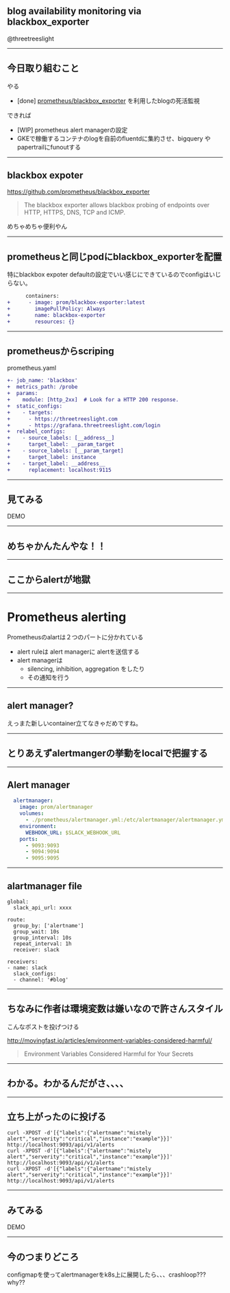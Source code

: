 ## blog availability monitoring via blackbox_exporter

@threetreeslight

---

## 今日取り組むこと

やる
- [done] [prometheus/blackbox_exporter](https://github.com/prometheus/blackbox_exporter) を利用したblogの死活監視

できれば
- [WIP] prometheus alert managerの設定
- GKEで稼働するコンテナのlogを自前のfluentdに集約させ、bigquery や papertrailにfunoutする

---

## blackbox expoter

https://github.com/prometheus/blackbox_exporter
> The blackbox exporter allows blackbox probing of endpoints over HTTP, HTTPS, DNS, TCP and ICMP.

めちゃめちゃ便利やん

---

## prometheusと同じpodにblackbox_exporterを配置

特にblackbox expoter defaultの設定でいい感じにできているのでconfigはいじらない。

```diff
      containers:
+      - image: prom/blackbox-exporter:latest
+        imagePullPolicy: Always
+        name: blackbox-exporter
+        resources: {}
```

---

## prometheusからscriping

prometheus.yaml

```diff
+- job_name: 'blackbox'
+  metrics_path: /probe
+  params:
+    module: [http_2xx]  # Look for a HTTP 200 response.
+  static_configs:
+    - targets:
+      - https://threetreeslight.com
+      - https://grafana.threetreeslight.com/login
+  relabel_configs:
+    - source_labels: [__address__]
+      target_label: __param_target
+    - source_labels: [__param_target]
+      target_label: instance
+    - target_label: __address__
+      replacement: localhost:9115
```

---

## 見てみる

DEMO

---

## めちゃかんたんやな！！

---

## ここからalertが地獄

---

# Prometheus alerting

Prometheusのalartは２つのパートに分かれている

- alert ruleは alert managerに alertを送信する
- alert managerは
  - silencing, inhibition, aggregation をしたり
  - その通知を行う

---

## alert manager?

えっまた新しいcontainer立てなきゃだめですね。

---

## とりあえずalertmangerの挙動をlocalで把握する

---

## Alert manager

```yaml
  alertmanager:
    image: prom/alertmanager
    volumes:
      - ./prometheus/alertmanager.yml:/etc/alertmanager/alertmanager.yml
    environment:
      WEBHOOK_URL: $SLACK_WEBHOOK_URL
    ports:
      - 9093:9093
      - 9094:9094
      - 9095:9095
```

---

## alartmanager file

```
global:
  slack_api_url: xxxx

route:
  group_by: ['alertname']
  group_wait: 10s
  group_interval: 10s
  repeat_interval: 1h
  receiver: slack

receivers:
- name: slack
  slack_configs:
  - channel: '#blog'
```

---

## ちなみに作者は環境変数は嫌いなので許さんスタイル

こんなポストを投げつける

http://movingfast.io/articles/environment-variables-considered-harmful/
> Environment Variables Considered Harmful for Your Secrets

---

## わかる。わかるんだがさ、、、、

---

## 立ち上がったのに投げる

```
curl -XPOST -d'[{"labels":{"alertname":"mistely alert","serverity":"critical","instance":"example"}}]' http://localhost:9093/api/v1/alerts
curl -XPOST -d'[{"labels":{"alertname":"mistely alert","serverity":"critical","instance":"example"}}]' http://localhost:9093/api/v1/alerts
curl -XPOST -d'[{"labels":{"alertname":"mistely alert","serverity":"critical","instance":"example"}}]' http://localhost:9093/api/v1/alerts
```

---

## みてみる

DEMO

---

## 今のつまりどころ

configmapを使ってalertmanagerをk8s上に展開したら、、、crashloop???why??


